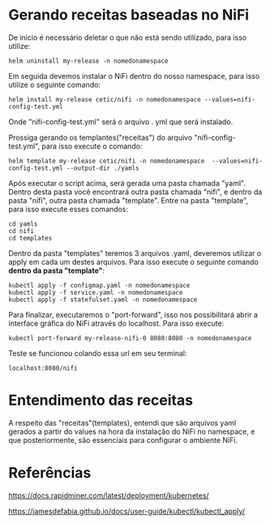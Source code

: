 # **Gerando receitas baseadas no NiFi**

De início é necessário deletar o que não está sendo utilizado, para isso utilize:

```
helm uninstall my-release -n nomedonamespace 
```

Em seguida devemos instalar o NiFi dentro do nosso namespace, para isso utilize o seguinte comando:
```
helm install my-release cetic/nifi -n nomedonamespace --values=nifi-config-test.yml
```
Onde "nifi-config-test.yml" será o arquivo .  yml que será instalado.

Prossiga gerando os templantes("receitas") do arquivo "nifi-config-test.yml", para isso execute o comando:

```
helm template my-release cetic/nifi -n nomedonamespace  --values=nifi-config-test.yml --output-dir ./yamls
```

Após executar o script acima, será gerada uma pasta chamada "yaml". Dentro desta pasta você encontrará outra pasta chamada "nifi", e dentro da pasta "nifi", outra pasta chamada "template". Entre na pasta "template", para isso execute esses comandos:
```
cd yamls
cd nifi
cd templates
```
Dentro da pasta "templates" teremos 3 arquivos .yaml, deveremos utilizar o apply em cada um destes arquivos. Para isso execute o seguinte comando **dentro da pasta "template"**:
```
kubectl apply -f configmap.yaml -n nomedonamespace
kubectl apply -f service.yaml -n nomedonamespace
kubectl apply -f statefulset.yaml -n nomedonamespace
```
Para finalizar, executaremos o "port-forward", isso nos possibilitará abrir a interface gráfica do NiFi através do localhost. Para isso execute:
```
kubectl port-forward my-release-nifi-0 8080:8080 -n nomedonamespace
```
Teste se funcionou colando essa url em seu terminal:
```
localhost:8080/nifi
```
# Entendimento  das receitas
A respeito das "receitas"(templates), entendi que são arquivos yaml gerados a partir do values na hora da instalação do NiFi no namespace,
e que posteriormente, são essenciais para configurar o ambiente NiFi.

# Referências

https://docs.rapidminer.com/latest/deployment/kubernetes/

https://jamesdefabia.github.io/docs/user-guide/kubectl/kubectl_apply/


